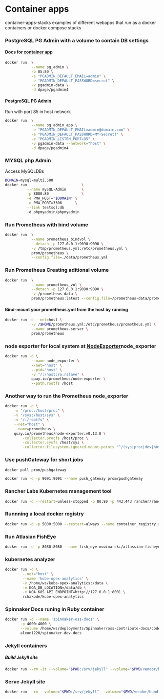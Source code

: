 # Container apps
container-apps-stacks examples of different webapps that run as a docker containers or docker compose stacks

### PostgreSQL PG Admin with a volume to contain DB settings
#### Docs for [container app](https://www.pgadmin.org/docs/pgadmin4/latest/container_deployment.html)
```bash
docker run  \
            --name pg_admin \
            -p 85:80 \
            -e "PGADMIN_DEFAULT_EMAIL=admin" \
            -e "PGADMIN_DEFAULT_PASSWORD=secret" \
            -v pgadmin-data \
            -d dpage/pgadmin4
```

#### PostgreSQL PG Admin
Run with port 85 in host network
``` bash
docker run  \
            --name pg_admin_app \
            -e "PGADMIN_DEFAULT_EMAIL=admin@domain.com" \
            -e "PGADMIN_DEFAULT_PASSWORD=MY-Secret!" \
            -e "PGADMIN_LISTEN_PORT=85" \
            -v pgadmin-data --network="host" \
            -d dpage/pgadmin4
```
### MYSQL php Admin 
Access MySQLDBs

```bash
DOMAIN=mysql-multi.500
docker run                         \
          --name mySQL-Admin       \
          -p 8080:80               \
          -e PMA_HOST="$DOMAIN" \
          -e PMA_PORT=3306      \
          --link testsql:db
          -d phpmyadmin/phpmyadmin
```

### Run Prometheus with bind volume
```bash
docker run  \
            --name prometheus_bindvol \
            --detach -p 127.0.0.1:9090:9090 \
            -v /tmp/prometheus.yml:/etc/prometheus.yml \
            prom/prometheus \
            --config.file=./data/prometheus.yml
```

### Run Prometheus Creating aditional volume
```bash
docker run  \
            --name prometheus_vol \
            --detach -p 127.0.0.1:9090:9090 \
            -v /prometheus-data \
            prom/prometheus:latest --config.file=/prometheus-data/prometheus.yml
```
#### Bind-mount your prometheus.yml from the host by running
```bash
docker run -d --net=host \
            -v /$HOME/prometheus.yml:/etc/prometheus/prometheus.yml \
            --name prometheus-server \
            prom/prometheus
```

### node exporter for local system at [NodeExporter](https://github.com/prometheus/)node_exporter
```bash
docker run -d \
            --name node_exporter \
            --net="host" \
            --pid="host" \
            -v "/:/host:ro,rslave" \
            quay.io/prometheus/node-exporter \
            --path.rootfs /host
```

###  Another way to run the Prometheus node_exporter
```bash
docker run -d \
    -v "/proc:/host/proc" \
    -v "/sys:/host/sys" \
    -v "/:/rootfs" \
    --net="host" \
    --name=prometheus \
    quay.io/prometheus/node-exporter:v0.13.0 \
        -collector.procfs /host/proc \
        -collector.sysfs /host/sys \
        -collector.filesystem.ignored-mount-points "^/(sys|proc|dev|host|etc)($|/)"
```

###  Use pushGateway for short jobs
```bash
docker pull prom/pushgateway

docker run -d -p 9091:9091 --name push_gateway prom/pushgateway
```

###  Rancher Labs Kubernetes management tool
```bash
docker run -d --restart=unless-stopped -p 80:80 -p 443:443 rancher/rancher:latest
```

###  Runnning a local docker registry
```bash
docker run -d -p 5000:5000 --restart=always --name container_registry registry:latest
```

###  Run Atlasian FishEye
```bash
docker run -d -p 8080:8080 --name fish_eye mswinarski/atlassian-fisheye
```

###  kubernetes analyzer
```bash
docker run -d \
        --net="host" \
        --name 'kube-opex-analytics' \
        -v /home/ws/kube-opex-analytics:/data \
        -e KOA_DB_LOCATION=/data/db \
        -e KOA_K8S_API_ENDPOINT=http://127.0.0.1:8001 \
        rchakode/kube-opex-analytics
```

###  Spinnaker Docs runing in Ruby container
```bash
docker run -d --name 'spinnaker-oss-docs' \
       -p 4000:4000 \
       --volume /home/ws/deployments/Spinnaker/oss-contribute-docs/code:/code \
       aleon1220/spinnaker-dev-docs
```

### Jekyll containers
##### Build Jekyll site
```bash
docker run --rm -it --volume="$PWD:/srv/jekyll" --volume="$PWD/vendor/bundle:/usr/local/bundle" --env JEKYLL_ENV=production jekyll/jekyll:3.8 jekyll build
```

### Serve Jekyll site
```bash
docker run --rm --volume="$PWD:/srv/jekyll" --volume="$PWD/vendor/bundle:/usr/local/bundle" --env JEKYLL_ENV=development -p 4000:4000 jekyll/jekyll:3.8 jekyll serve
```
